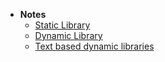 - **Notes**
	- [Static Library](Code%20Sharing/Static%20Library.md)
	- [Dynamic Library](Code%20Sharing/Dynamic%20Library.md)
	- [Text based dynamic libraries](Code%20Sharing/Text%20based%20dynamic%20libraries.md)	